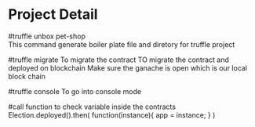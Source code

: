 # Project Detail


#truffle unbox pet-shop <br>
This command generate boiler plate file and diretory for truffle project

#truffle migrate 
To migrate the contract
TO migrate the contract and deployed on blockchain
Make sure the ganache is open which is our local block chain 


#truffle console
To go into console mode

#call function to check variable inside the contracts
Election.deployed().then(
    function(instance){
        app = instance;
    }
) 
